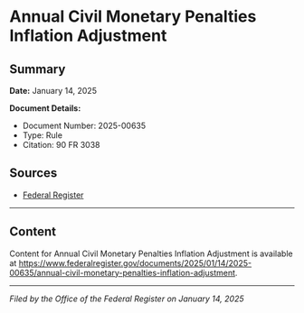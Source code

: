 # Annual Civil Monetary Penalties Inflation Adjustment

## Summary

**Date:** January 14, 2025

**Document Details:**
- Document Number: 2025-00635
- Type: Rule
- Citation: 90 FR 3038

## Sources
- [Federal Register](https://www.federalregister.gov/documents/2025/01/14/2025-00635/annual-civil-monetary-penalties-inflation-adjustment)

---

## Content

Content for Annual Civil Monetary Penalties Inflation Adjustment is available at https://www.federalregister.gov/documents/2025/01/14/2025-00635/annual-civil-monetary-penalties-inflation-adjustment.

---

*Filed by the Office of the Federal Register on January 14, 2025*
